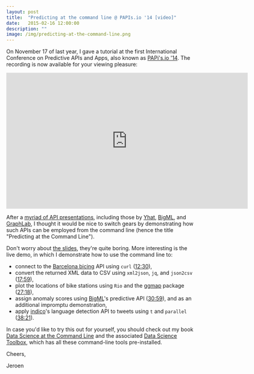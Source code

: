 ```yaml
---
layout: post
title:  "Predicting at the command line @ PAPIs.io '14 [video]"
date:   2015-02-16 12:00:00
description: ""
image: /img/predicting-at-the-command-line.png
---
```

<script src="http://www.youtube.com/player_api"></script>
<script type="text/javascript">
var player = 0;
function onYouTubeIframeAPIReady() {
    player = new YT.Player('player');
}

function skipTo(time) {
	timeParts = time.innerHTML.split(":");
	minutes = parseInt(timeParts[0]);
	seconds = parseInt(timeParts[1]);
	player.seekTo((minutes * 60) + seconds);
}	
</script>

On November 17 of last year, I gave a tutorial at the first International Conference on Predictive APIs and Apps, also known as [PAPi's.io '14](http://www.papis.io/2014/). The recording is now available for your viewing pleasure:

<a name="video"></a>
<iframe id="player" type="text/html" width="640" height="360" src="http://www.youtube.com/embed/3TieT2eOM1Y?enablejsapi=1&autoplay=0" frameborder="0"></iframe>

After a [myriad of API presentations](http://lanyrd.com/2014/papis2014/schedule/), including those by [Yhat](https://yhathq.com/), [BigML](https://bigml.com/), and [GraphLab](https://dato.com/index.html), 
I thought it would be nice to switch gears by demonstrating how such APIs can be employed from the command line (hence the title "Predicting at the Command Line"). 

Don't worry about [the slides](http://lanyrd.com/2014/papis2014/sdfywx/), they're quite boring. More interesting is the live demo, in which I demonstrate how to use the command line to:

- connect to the [Barcelona bicing](https://www.bicing.cat/) API using `curl` (<a href="#video" onclick="skipTo(this); return false;">12:30</a>),
- convert the returned XML data to CSV using `xml2json`, `jq`, and `json2csv` (<a href="#video" onclick="skipTo(this); return false;">17:59</a>),
- plot the locations of bike stations using `Rio` and the [ggmap](http://cran.r-project.org/web/packages/ggmap/index.html) package (<a href="#video" onclick="skipTo(this); return false;">27:18</a>),
- assign anomaly scores using [BigML]()'s predictive API (<a href="#video" onclick="skipTo(this); return false;">30:59</a>), and as an additional impromptu demonstration, 
- apply [indico](http://www.indico.io)'s language detection API to tweets using `t` and `parallel` (<a href="#video" onclick="skipTo(this); return false;">38:21</a>).

In case you'd like to try this out for yourself, you should check out my book [Data Science at the Command Line](http://datascienceatthecommandline.com/) and the associated [Data Science Toolbox](http://datascienceatthecommandline.com/#dst), which has all these command-line tools pre-installed.

Cheers,

Jeroen


